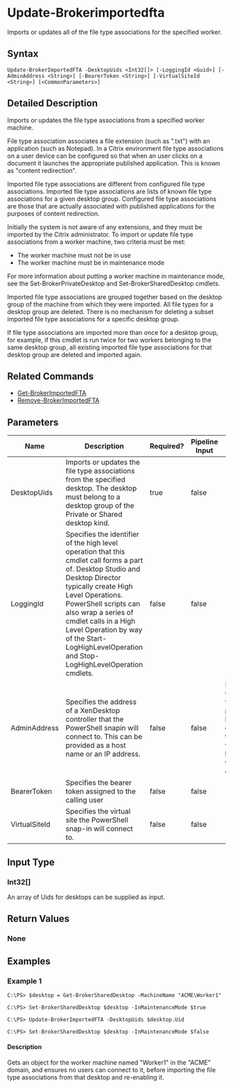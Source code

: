 ﻿
# Update-Brokerimportedfta
Imports or updates all of the file type associations for the specified worker.
## Syntax
```
Update-BrokerImportedFTA -DesktopUids <Int32[]> [-LoggingId <Guid>] [-AdminAddress <String>] [-BearerToken <String>] [-VirtualSiteId <String>] [<CommonParameters>]
```
## Detailed Description
Imports or updates the file type associations from a specified worker machine.

File type association associates a file extension (such as ".txt") with an application (such as Notepad). In a Citrix environment file type associations on a user device can be configured so that when an user clicks on a document it launches the appropriate published application. This is known as "content redirection".

Imported file type associations are different from configured file type associations. Imported file type associations are lists of known file type associations for a given desktop group. Configured file type associations are those that are actually associated with published applications for the purposes of content redirection.

Initially the system is not aware of any extensions, and they must be imported by the Citrix administrator. To import or update file type associations from a worker machine, two criteria must be met:

* The worker machine must not be in use
* The worker machine must be in maintenance mode

For more information about putting a worker machine in maintenance mode, see the Set-BrokerPrivateDesktop and Set-BrokerSharedDesktop cmdlets.

Imported file type associations are grouped together based on the desktop group of the machine from which they were imported. All file types for a desktop group are deleted. There is no mechanism for deleting a subset imported file type associations for a specific desktop group.

If file type associations are imported more than once for a desktop group, for example, if this cmdlet is run twice for two workers belonging to the same desktop group, all existing imported file type associations for that desktop group are deleted and imported again.


## Related Commands

* [Get-BrokerImportedFTA](./Get-BrokerImportedFTA/)
* [Remove-BrokerImportedFTA](./Remove-BrokerImportedFTA/)
## Parameters
| Name   | Description | Required? | Pipeline Input | Default Value |
| --- | --- | --- | --- | --- |
| DesktopUids | Imports or updates the file type associations from the specified desktop. The desktop must belong to a desktop group of the Private or Shared desktop kind. | true | false |  |
| LoggingId | Specifies the identifier of the high level operation that this cmdlet call forms a part of. Desktop Studio and Desktop Director typically create High Level Operations. PowerShell scripts can also wrap a series of cmdlet calls in a High Level Operation by way of the Start-LogHighLevelOperation and Stop-LogHighLevelOperation cmdlets. | false | false |  |
| AdminAddress | Specifies the address of a XenDesktop controller that the PowerShell snapin will connect to. This can be provided as a host name or an IP address. | false | false | Localhost. Once a value is provided by any cmdlet, this value will become the default. |
| BearerToken | Specifies the bearer token assigned to the calling user | false | false |  |
| VirtualSiteId | Specifies the virtual site the PowerShell snap-in will connect to. | false | false |  |

## Input Type

### Int32\[\]
An array of Uids for desktops can be supplied as input.
## Return Values

### None

## Examples

### Example 1
```
C:\PS> $desktop = Get-BrokerSharedDesktop -MachineName "ACME\Worker1"

C:\PS> Set-BrokerSharedDesktop $desktop -InMaintenanceMode $true

C:\PS> Update-BrokerImportedFTA -DesktopUids $desktop.Uid

C:\PS> Set-BrokerSharedDesktop $desktop -InMaintenanceMode $false
```
#### Description
Gets an object for the worker machine named "Worker1" in the "ACME" domain, and ensures no users can connect to it, before importing the file type associations from that desktop and re-enabling it.
